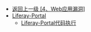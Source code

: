 - [返回上一级 [4、Web应用漏洞]](/4、Web应用漏洞)
- [Liferay-Portal](/4、Web应用漏洞/Liferay-Portal/)
  - [Liferay-Portal代码执行](/4、Web应用漏洞/Liferay-Portal/Liferay-Portal代码执行.md)
